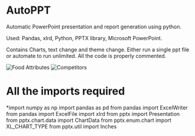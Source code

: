 # AutoPPT
Automatic PowerPoint presentation and report generation using python. 

Used:
Pandas,
xlrd,
Python,
PPTX library,
Microsoft PowerPoint.

Contains Charts, text change and theme change. 
Either run a single ppt file or automate to run unlimited. All the code is properly commented.

![Food Attributes](https://github.com/Dilipsripuram/AutoPPT/blob/master/image_1.PNG)
![Competitors](https://github.com/Dilipsripuram/AutoPPT/blob/master/image_2.PNG)

# All the imports required
*import numpy as np
import pandas as pd
from pandas import ExcelWriter
from pandas import ExcelFile
import xlrd
from pptx import Presentation
from pptx.chart.data import ChartData
from pptx.enum.chart import XL_CHART_TYPE
from pptx.util import Inches
